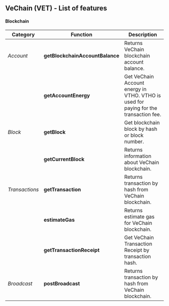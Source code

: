 ## VeChain (VET) - List of features

#### Blockchain

| **Category**   | Function                        | Description                                                                          |
| -------------- | ------------------------------- | ------------------------------------------------------------------------------------ |
| _Account_      | **getBlockchainAccountBalance** | Returns VeChain blockchain account balance.                                          |
|                | **getAccountEnergy**            | Get VeChain Account energy in VTHO. VTHO is used for paying for the transaction fee. |
| _Block_        | **getBlock**                    | Get blockchain block by hash or block number.                                        |
|                | **getCurrentBlock**             | Returns information about VeChain blockchain.                                        |
| _Transactions_ | **getTransaction**              | Returns transaction by hash from VeChain blockchain.                                 |
|                | **estimateGas**                 | Returns estimate gas for VeChain blockchain.                                         |
|                | **getTransactionReceipt**       | Get VeChain Transaction Receipt by transaction hash.                                 |
| _Broadcast_    | **postBroadcast**               | Returns transaction by hash from VeChain blockchain.                                 |

